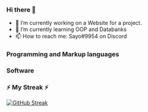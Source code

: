 ### Hi there 👋

- 🔭 I’m currently working on a Website for a project.
- 🌱 I’m currently learning OOP and Databanks
- 📫 How to reach me: Sayo#9954 on Discord

### Programming and Markup languages



### Software


### ⚡ My Streak ⚡

[![GitHub Streak](https://streak-stats.demolab.com?user=notsayo&theme=dark&hide_border=true)](https://git.io/streak-stats)
<!--
**NotSayo/notsayo** is a ✨ _special_ ✨ repository because its `README.md` (this file) appears on your GitHub profile.

Here are some ideas to get you started:

- 🔭 I’m currently working on ...
- 🌱 I’m currently learning ...
- 👯 I’m looking to collaborate on ...
- 🤔 I’m looking for help with ...
- 💬 Ask me about ...
- 📫 How to reach me: ...
- 😄 Pronouns: ...
- ⚡ Fun fact: ...
-->

